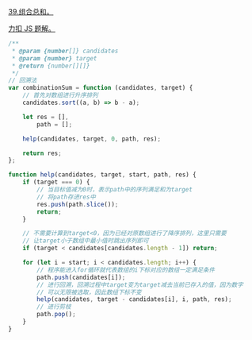 [39.组合总和。](https://leetcode-cn.com/problems/combination-sum/submissions/)

[力扣 JS 题解。](https://github.com/GuYueJiaJie/blog/tree/master/%E6%95%B0%E6%8D%AE%E7%BB%93%E6%9E%84%E4%B8%8E%E7%AE%97%E6%B3%95)

```javascript
/**
 * @param {number[]} candidates
 * @param {number} target
 * @return {number[][]}
 */
// 回溯法
var combinationSum = function (candidates, target) {
    // 首先对数组进行升序排列
    candidates.sort((a, b) => b - a);

    let res = [],
        path = [];

    help(candidates, target, 0, path, res);

    return res;
};

function help(candidates, target, start, path, res) {
    if (target === 0) {
        // 当目标值减为0时，表示path中的序列满足和为target
        // 将path存进res中
        res.push(path.slice());
        return;
    }

    // 不需要计算到target<0，因为已经对原数组进行了降序排列，这里只需要
    // 让target小于数组中最小值时跳出序列即可
    if (target < candidates[candidates.length - 1]) return;

    for (let i = start; i < candidates.length; i++) {
        // 程序能进入for循环就代表数组的i下标对应的数组一定满足条件
        path.push(candidates[i]);
        // 进行回溯，回溯过程中target变为target减去当前已存入的值，因为数字
        // 可以无限被选取，因此数组下标不变
        help(candidates, target - candidates[i], i, path, res);
        // 进行剪枝
        path.pop();
    }
}
```
